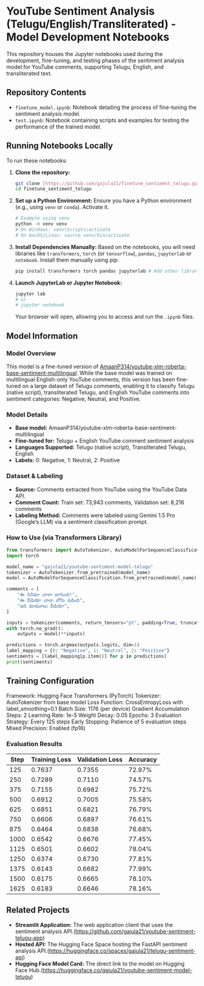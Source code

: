 # YouTube Sentiment Analysis (Telugu/English/Transliterated) - Model Development Notebooks

This repository houses the Jupyter notebooks used during the development, fine-tuning, and testing phases of the sentiment analysis model for YouTube comments, supporting Telugu, English, and transliterated text.

## Repository Contents

- `finetune_model.ipynb`: Notebook detailing the process of fine-tuning the sentiment analysis model.
- `test.ipynb`: Notebook containing scripts and examples for testing the performance of the trained model.

## Running Notebooks Locally

To run these notebooks:

1.  **Clone the repository:**
    ```bash
    git clone [https://github.com/gajula21/finetune_sentiment_telugu.git](https://github.com/gajula21/finetune_sentiment_telugu.git)
    cd finetune_sentiment_telugu
    ```

2.  **Set up a Python Environment:** Ensure you have a Python environment (e.g., using `venv` or `conda`). Activate it.
    ```bash
    # Example using venv
    python -m venv venv
    # On Windows: venv\Scripts\activate
    # On macOS/Linux: source venv/bin/activate
    ```

3.  **Install Dependencies Manually:** Based on the notebooks, you will need libraries like `transformers`, `torch` (or `tensorflow`), `pandas`, `jupyterlab` or `notebook`. Install them manually using pip:
    ```bash
    pip install transformers torch pandas jupyterlab # Add other libraries as needed
    ```

4.  **Launch JupyterLab or Jupyter Notebook:**
    ```bash
    jupyter lab
    # or
    # jupyter notebook
    ```
    Your browser will open, allowing you to access and run the `.ipynb` files.

## Model Information

### Model Overview

This model is a fine-tuned version of [AmaanP314/youtube-xlm-roberta-base-sentiment-multilingual](https://huggingface.co/AmaanP314/youtube-xlm-roberta-base-sentiment-multilingual). While the base model was trained on multilingual English-only YouTube comments, this version has been fine-tuned on a large dataset of Telugu comments, enabling it to classify Telugu (native script), transliterated Telugu, and English YouTube comments into sentiment categories: Negative, Neutral, and Positive.

### Model Details

- **Base model:** AmaanP314/youtube-xlm-roberta-base-sentiment-multilingual
- **Fine-tuned for:** Telugu + English YouTube comment sentiment analysis
- **Languages Supported:** Telugu (native script), Transliterated Telugu, English
- **Labels:** 0: Negative, 1: Neutral, 2: Positive

### Dataset & Labeling

- **Source:** Comments extracted from YouTube using the YouTube Data API.
- **Comment Count:** Train set: 73,943 comments, Validation set: 8,216 comments
- **Labeling Method:** Comments were labeled using Gemini 1.5 Pro (Google’s LLM) via a sentiment classification prompt.

### How to Use (via Transformers Library)

```python
from transformers import AutoTokenizer, AutoModelForSequenceClassification
import torch

model_name = "gajula21/youtube-sentiment-model-telugu"
tokenizer = AutoTokenizer.from_pretrained(model_name)
model = AutoModelForSequenceClassification.from_pretrained(model_name)

comments = [
    "ఈ సినిమా చాలా బాగుంది!",
    "ఈ వీడియో చాలా బోరు పడింది",
    "ఇది మామూలు వీడియో",
]

inputs = tokenizer(comments, return_tensors="pt", padding=True, truncation=True)
with torch.no_grad():
    outputs = model(**inputs)

predictions = torch.argmax(outputs.logits, dim=1)
label_mapping = {0: "Negative", 1: "Neutral", 2: "Positive"}
sentiments = [label_mapping[p.item()] for p in predictions]
print(sentiments)
```
## Training Configuration
Framework: Hugging Face Transformers (PyTorch)
Tokenizer: AutoTokenizer from base model
Loss Function: CrossEntropyLoss with label_smoothing=0.1
Batch Size: 1176 (per device)
Gradient Accumulation Steps: 2
Learning Rate: 1e-5
Weight Decay: 0.05
Epochs: 3
Evaluation Strategy: Every 125 steps
Early Stopping: Patience of 5 evaluation steps
Mixed Precision: Enabled (fp16)

### Evaluation Results

| Step | Training Loss | Validation Loss | Accuracy |
|------|---------------|-----------------|----------|
| 125  | 0.7637        | 0.7355          | 72.97%   |
| 250  | 0.7289        | 0.7110          | 74.57%   |
| 375  | 0.7155        | 0.6982          | 75.72%   |
| 500  | 0.6912        | 0.7005          | 75.58%   |
| 625  | 0.6851        | 0.6821          | 76.79%   |
| 750  | 0.6606        | 0.6897          | 76.61%   |
| 875  | 0.6464        | 0.6838          | 76.68%   |
| 1000 | 0.6542        | 0.6676          | 77.45%   |
| 1125 | 0.6501        | 0.6602          | 78.04%   |
| 1250 | 0.6374        | 0.6730          | 77.81%   |
| 1375 | 0.6143        | 0.6682          | 77.99%   |
| 1500 | 0.6175        | 0.6665          | 78.10%   |
| 1625 | 0.6183        | 0.6646          | 78.16%   |

## Related Projects
- **Streamlit Application:** The web application client that uses the sentiment analysis API.(https://github.com/gajula21/youtube-sentiment-telugu-app)
- **Hosted API:** The Hugging Face Space hosting the FastAPI sentiment analysis API.(https://huggingface.co/spaces/gajula21/telugu-sentiment-api)
- **Hugging Face Model Card:** The direct link to the model on Hugging Face Hub.(https://huggingface.co/gajula21/youtube-sentiment-model-telugu)

